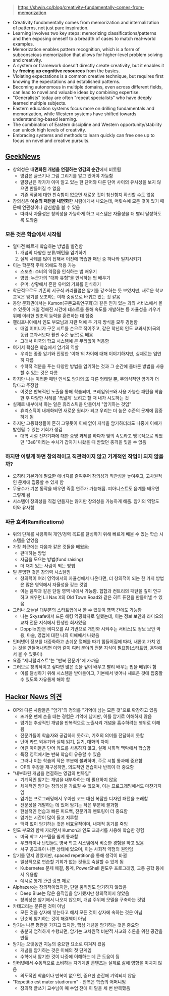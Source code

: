 
> https://shwin.co/blog/creativity-fundamentally-comes-from-memorization

- Creativity fundamentally comes from memorization and internalization of patterns, not just pure inspiration.
- Learning involves two key steps: memorizing classifications/patterns and then exposing oneself to a breadth of cases to match real-world examples.
- Memorization enables pattern recognition, which is a form of subconscious memorization that allows for higher-level problem solving and creativity.
- A system or framework doesn't directly create creativity, but it enables it by **freeing up cognitive resources** from the basics.
- Violating expectations is a common creative technique, but requires first knowing the expectations and established patterns.
- Becoming autonomous in multiple domains, even across different fields, can lead to novel and valuable ideas by combining expertise.
- "Generalists" today are often "repeat specialists" who have deeply learned multiple subjects.
- Eastern education systems focus more on drilling fundamentals and memorization, while Western systems have shifted towards understanding-based learning.
- The combination of Eastern discipline and Western opportunity/stability can unlock high levels of creativity.
- Embracing systems and methods to learn quickly can free one up to focus on novel and creative pursuits.

## [GeekNews](https://news.hada.io/topic?id=16113)

- 창의성은 **내면화된 개념을 연결하는 영감의 순간**에서 비롯됨
  - 영감은 글쓰기나 그림 그리기를 알고 있어야 가능함
  - 말장난은 작가가 이미 알고 있는 한 단어와 다른 단어 사이의 유사성을 보지 않으면 만들어질 수 없음
  - 기존 작품에 대한 친숙함이 없으면 새로운 것이 참신함지 확신할 수도 없음
- 창의성은 **예술의 패턴을 내면화**한 사람에게서 나오는데, 머릿속에 모든 것이 있기 때문에 연관성이나 참신함을 볼 수 있음
  - 따라서 자율성은 창의성을 가능하게 하고 시스템은 자율성을 더 빨리 달성하도록 도와줌

### 모든 것은 학습에서 시작됨

- 얼마전 빠르게 학습하는 방법을 발견함
  1. 개념의 다양한 분류/패턴을 암기하기
  2. 실제 사례를 많이 접해서 이전에 학습한 패턴 중 하나와 일치시키기
- 이는 학문적 주제 외에도 적용 가능
  - 스포츠: 수비의 약점을 인식하는 법 배우기
  - 영업: 누군가의 "대화 유형"을 인식하는 법 배우기
  - 유머: 상황에서 흔한 유머의 기회를 인식하기
- 학문적으로도 기존의 서구식 커리큘럼은 암기를 강조하는 듯 보였지만, 새로운 학교 교육은 암기를 보조하는 이해 중심으로 바뀌고 있는 것 같음
- 동양 문화권에서는 Kumon(구몬교육연구회)과 같은 인기 있는 과외 서비스에서 볼 수 있듯이 매일 정해진 시간에 테스트를 통해 속도를 개발하는 등 자율성을 키우기 위해 이러한 원초적 능력을 훈련하는 데 집중
- 캘리포니아에서 인도 부모님과 자란 덕에 두 가지 방식을 모두 경험함
  - 매일 어머니가 구몬 시트를 손으로 적어주고, 같은 학년의 인도 교과서(미국의 동급 교과서보다 훨씬 수준 높은)로 배움
  - 그래서 미국의 학교 시스템에 큰 무리없이 적응함
- 여기서 핵심은 학습에서 암기의 역할
  - 우리는 종종 암기와 진정한 '이해'의 차이에 대해 이야기하지만, 실제로는 엄연히 다름
  - 수학적 적분을 푸는 다양한 방법을 암기하는 것과 그 순간에 올바른 방법을 사용할 수 있는 것은 다름
- 하지만 나는 이러한 패턴 인식도 암기의 또 다른 형태일 뿐, 무의식적인 암기가 더 많다고 주장함
  - 이것은 반복적인 노출을 통해 학습되며, 프레임워크와 사용 가능한 패턴을 학습한 후 다양한 사례를 '폭넓게' 보려고 할 때 내가 시도하는 것
- 실제로 내부에서 하는 일은 휴리스틱을 만들어서 "암기하는 것임"
  - 휴리스틱이 내재화되면 새로운 원리가 되고 우리는 더 높은 수준의 문제에 집중하게 됨
- 하지만 고등학생들이 흔히 그렇듯이 이해 없이 지식을 암기하더라도 나중에 이해가 발현될 수 있는 기회가 생김
  - 대학 시절 전자기파에 대한 증명 과제를 하다가 빛의 속도라고 맹목적으로 외웠던 "3e8"이라는 수치가 갑자기 나왔을 때 받았던 충격을 잊을 수 없음

### 하지만 이렇게 하면 창의적이고 직관적이지 않고 기계적인 작업이 되지 않을까?

- 오히려 기본기에 필요한 에너지를 줄여주어 창의성과 직관성을 높여주고, 고차원적인 문제에 집중할 수 있게 함
- 무용수가 기본 동작을 배우면 즉흥 연주가 가능해짐. 피아니스트도 음계를 배우면 그렇게 됨
- 시스템이 창의성을 직접 만들지는 않지만 창의성을 가능하게 해줌. 암기의 역할도 이와 유사함

### 파급 효과(Ramifications)

- 위의 단계를 사용하여 개인/경력 목표를 달성하기 위해 빠르게 배울 수 있는 학습 시스템을 얻었음
- 가장 최근에는 다음과 같은 것들을 배웠음:
  - 판매하는 방법
  - 자금을 모으는 방법(fund raising)
  - 더 재치 있는 사람이 되는 방법
- 덜 분명한 것은 창의력 시스템임
  - 창의력이 여러 영역에서의 자율성에서 나온다면, 더 창의적이 되는 한 가지 방법은 많은 영역에서 자율성을 갖는 것임
  - 이는 음악과 같은 단일 영역 내에서 가능함. 힙합과 컨트리의 패턴을 깊이 연구하고 배우면 Lil Nas X의 Old Town Road와 같은 히트 퓨전을 만들어낼 수 있음
- 그러나 오늘날 대부분의 스타트업에서 볼 수 있듯이 영역 간에도 가능함
  - 나는 Skysafe에서 드론 해킹 역공학자로 일했는데, 이는 정보 보안과 라디오의 교차 전문 지식에서 탄생한 회사였음
  - Dopplio(만든 비디오를 AI 기반으로 개인화 시켜주는 서비스)도 정보 보안 악용, 마술, 영업에 대한 나의 이해에서 나왔음
- 인터넷이 정보를 대중화하고 손쉬운 열매를 따기 힘들어짐에 따라, 새롭고 가치 있는 것을 만들어내려면 이와 같이 여러 분야의 전문 지식이 필요함(스타트업, 음악에서 볼 수 있듯이)
- 요즘 "제너럴리스트"는 "반복 전문가"에 가까움
- 그러므로 창의적이고 싶다면 많은 것을 깊이 배우고 빨리 배우는 법을 배워야 함
  - 이를 달성하기 위해 시스템을 받아들이고, 기본에서 벗어나 새로운 것에 집중할 수 있도록 자유롭게 해야 함

## [Hacker News 의견](https://news.ycombinator.com/item?id=41114825)

- OP와 다른 사람들은 "암기"의 정의를 "기억에 남는 모든 것"으로 확장하고 있음
  - 뜨거운 팬에 손을 데는 경험은 기억에 남지만, 이를 암기로 이해하지 않음
  - 암기는 추상적인 개념을 반복적으로 노출시켜 개념을 흡수하려는 행위로 이해됨
  - 전문가들이 학습자와 공감하지 못하고, 기호의 의미를 전달하지 못함
  - 단어 카드 외우기와 실제 읽기, 듣기, 대화의 차이
  - 어린 아이들은 단어 카드를 사용하지 않고, 실제 사회적 맥락에서 학습함
  - 특정 영역에서는 반복 학습이 유용할 수 있음
  - 그러나 이는 학습의 작은 부분에 불과하며, 주로 시험 통과에 중요함
  - OP의 주장을 재구성하면, 의도적인 연습이나 반복이 더 중요함
- "내부화된 개념을 연결하는 영감의 번뜩임"
  - 기계적인 암기는 개념을 내부화하는 데 필요하지 않음
  - 체계적인 암기는 창의성을 가르칠 수 없으며, 이는 프로그래밍에서도 마찬가지임
  - 암기는 프로그래밍에서 우아한 코드 대신 복잡한 디자인 패턴을 초래함
  - 전문성을 개발하는 데 있어 암기는 작은 부분에 불과함
  - 현실적인 연습과 빠른 피드백, 전문가의 멘토링이 더 중요함
  - 암기는 시간이 많이 들고 지루함
  - 맥락 없이 암기하는 것은 비효율적이며, 내재적 동기를 죽임
- 인도 부모와 함께 자라면서 Kumon과 인도 교과서를 사용해 학습한 경험
  - 미국 학교 시스템을 쉽게 통과함
  - 우크라이나 난민들도 영국 학교 시스템에서 비슷한 경험을 하고 있음
  - 서구 공교육이 나쁜 상태에 있으며, 이는 사회적 약점의 원인임
- 암기를 믿지 않았지만, spaced repetition을 통해 생각이 바뀜
  - 일상적으로 연습할 기회가 없는 것들도 숙달할 수 있게 됨
  - Kubernetes 문제 해결, 통계, PowerShell 윈도우 프로그래밍, 교통 공학 등에서 유용함
  - 예시로 통계 관련 링크 제공
- Alphazero는 창의적이었지만, 단일 움직임도 암기하지 않았음
  - Deep Blue는 많은 움직임을 암기했지만 창의적이지 않았음
  - 창의성은 암기에서 나오지 않으며, 개념 주위에 모델을 구축하는 것임
- 카테고리는 분류된 것이 아님
  - 모든 것을 상자에 넣는다고 해서 모든 것이 상자에 속하는 것은 아님
  - 단순히 암기하는 것이 해결책이 아님
- 암기는 나쁜 평판을 가지고 있지만, 핵심 개념을 암기하는 것은 중요함
  - 충분히 엄격하게 수행되면, 암기는 고차원적 비판적 사고와 추론을 위한 공간을 만듦
- 암기는 오랫동안 지능의 중요한 요소로 여겨져 왔음
  - 개념을 암기하는 것은 이해의 첫 단계임
  - 수학에서 암기한 것이 나중에 이해하는 데 큰 도움이 됨
- 인터넷에서 수동적으로 소비하는 자기계발 콘텐츠는 실제로 삶에 영향을 미치지 않음
  - 의도적인 학습이나 반복이 없으면, 중요한 순간에 기억되지 않음
- "Repetitio est mater studiorum" - 반복은 학습의 어머니임
  - 창의적 글쓰기 교수님이 매 수업 전에 이 말을 세 번 반복했음
